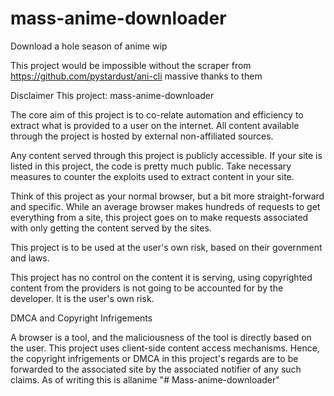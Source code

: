 # mass-anime-downloader
Download a hole season of anime 
wip

This project would be impossible without the scraper from https://github.com/pystardust/ani-cli massive thanks to them

Disclaimer
This project: mass-anime-downloader

The core aim of this project is to co-relate automation and efficiency to extract what is provided to a user on the internet. All content available through the project is hosted by external non-affiliated sources.


Any content served through this project is publicly accessible. If your site is listed in this project, the code is pretty much public. Take necessary measures to counter the exploits used to extract content in your site.

Think of this project as your normal browser, but a bit more straight-forward and specific. While an average browser makes hundreds of requests to get everything from a site, this project goes on to make requests associated with only getting the content served by the sites.

This project is to be used at the user's own risk, based on their government and laws.

This project has no control on the content it is serving, using copyrighted content from the providers is not going to be accounted for by the developer. It is the user's own risk.

DMCA and Copyright Infrigements

A browser is a tool, and the maliciousness of the tool is directly based on the user.
This project uses client-side content access mechanisms. Hence, the copyright infrigements or DMCA in this project's regards are to be forwarded to the associated site by the associated notifier of any such claims. As of writing this is allanime
"# Mass-anime-downloader" 
